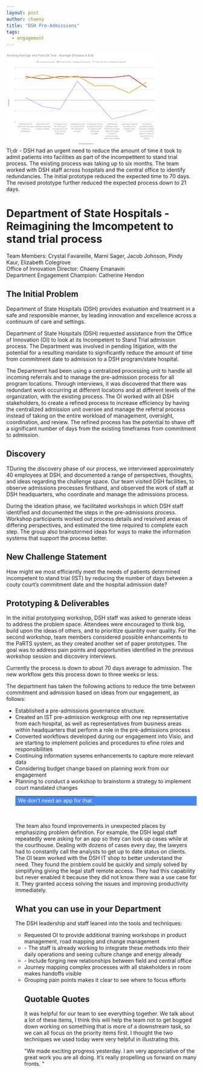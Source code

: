 ```yaml
---
layout: post
author: chaeny
title: "DSH Pre-Admissions"
tags:
  - engagement
---
```

<img src="/assets/images/DSH Survey Chart.png"/>
<br/>
Tl;dr - DSH had an urgent need to reduce the amount of time it took to admit patients into facilities as part of the incompetitent to stand trial process. The existing process was taking up to six months. The team worked with DSH staff across hospitals and the central office to identify redundancies. The initial prototype reduced the expected time to 70 days. The revised prototype further reduced the expected process down to 21 days.

<h1 class="jumbotron">Department of State Hospitals - Reimagining the Imcompetent to stand trial process
</h1>

<p>Team Members: Crystal Favareille, Marni Sager, Jacob Johnson, Pindy Kaur, Elizabeth Colegrove<br />
Office of Innovation Director: Chaeny Emanavin<br />
Department Engagement Champion: Catherine Hendon
</p>

<h2>The Initial Problem</h2>
<p>Department of State Hospitals (DSH) provides evaluation and treatment in a safe and responsible manner, by leading innovation and excellence across a continuum of care and settings.</p>

<p>Department of State Hospitals (DSH) requested assistance from the Office of Innovation (OI) to look at its Incompetent to Stand Trial admission process. The Department was involved in pending litigation, with the potential for a resulting mandate to significantly reduce the amount of time from commitment date to admission to a DSH program/state hospital. </p>

<p>The Department had been using a centralized processing unit to handle all incoming referrals and to manage the pre-admission process for all program locations. Through interviews, it was discovered that there was redundant work occurring at different locations and at different levels of the organization, with the existing process. The OI worked with all DSH stakeholders, to create a refined process to increase efficiency by having the centralized admission unit oversee and manage the referral process instead of taking on the entire workload of management, oversight, coordination, and review. The refined process has the potential to shave off a significant number of days from the existing timeframes from commitment to admission.
</p>

<h2>Discovery</h2>
<p>TDuring the discovery phase of our process, we interviewed approximately 40 employees at DSH, and documented a range of perspectives, thoughts, and ideas regarding the challenge space. Our team visited DSH facilities, to observe admissions processes firsthand, and observed the work of staff at DSH headquarters, who coordinate and manage the admissions process.</p>

<p>During the ideation phase, we facilitated workshops in which DSH staff identified and documented the steps in the pre-admissions process. Workshop participants worked out process details and resolved areas of differing perspectives, and estimated the time required to complete each step. The group also brainstormed ideas for ways to make the information systems that support the process better.
</p>

<h2>New Challenge Statement</h2>
<p>How might we most efficiently meet the needs of patients determined incompetent to stand trial (IST) by reducing the number of days between a couty court’s commitment date and the hospital admission date?
</p>

<h2>Prototyping & Deliverables</h2>
<p>In the initial prototyping workshop, DSH staff was asked to generate ideas to address the problem space. Attendees were encouraged to think big, build upon the ideas of others, and to prioritize quantity over quality. For the second workshop, team members considered possible enhancements to the PaRTS system, as they created another set of paper prototypes. The goal was to address pain points and opportunities identified in the previous workshop session and discovery interviews.</p>

<p>Currently the process is down to about 70 days average to admission. The new workflow gets this process down to three weeks or less.</p>

<p>The department has taken the following actions to reduce the time between commitment and admission based on ideas from our engagement, as follows:</p>
<ul><li>Established a pre-admissions governance structure.</li>
<li>Created an IST pre-admission workgroup with one rep representative from each hospital, as well as representatives from business areas within headquarters that perform a role in the pre-admissions process</li>
<li>Converted workflows developed during our engagement into Visio, and are starting to implement policies and procedures to efine roles and responsibilities</li>
<li>Continuing information sysems enhancements to capture more relevant data</li>
<li>Considering budget change based on planning work from our engagement</li>
<li>Planning to conduct a workshop to brainstorm a strategy to implement court mandated changes</li>

<table bgcolor="#4788ef" width="80%">
<tr>
<td><font color="#FFFFFF">
We don't need an app for that
</font>
</td>
</tr>
</table>
<br />

<p>The team also found improvements in unexpected places by emphasizing problem definition. For example, the DSH legal staff repeatedly were asking for an app so they can look up cases while at the courthouse. Dealing with dozens of cases every day, the lawyers had to constantly call the analysts to get up to date status on clients. The OI team worked with the DSH IT shop to better understand the need. They found the problem could be quickly and simply solved by simplifying giving the legal staff remote access. They had this capability but never enabled it because they did not know there was a use case for it. They granted access solving the issues and improving productivity immediately.</p>

<h2>What you can use in your Department</h2>
The DSH leadership and staff leaned into the tools and techniques:
<ul><li>Requested OI to provide additional training workshops in product management, road mapping and change management</li>
<li> - The staff is already working to integrate these methods into their daily operations and seeing culture change and energy already</li>
<li> - Include forging new relationships between field and central office</li>
<li>Journey mapping complex processes with all stakeholders in room makes handoffs visible</li>
<li>Grouping pain points makes it clear to see where to focus efforts</li>

<h2>Quotable Quotes</h2>
<p>It was helpful for our team to see everything together. We talk about a lot of these items, I think this will help the team not to get bogged down working on something that is more of a downstream task, so we can all focus on the priority items first. I thought the two techniques we used today were very helpful in illustrating this.</p>
<p>"We made exciting progress yesterday. I am very appreciative of the great work you are all doing. It’s really propelling us forward on many fronts. "
</p>
